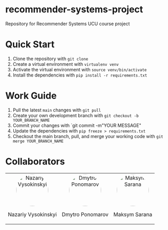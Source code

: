 # recommender-systems-project
Repository for Recommender Systems UCU course project

# Quick Start
1. Clone the repository with `git clone`
2. Create a virtual environment with `virtualenv venv`
3. Activate the virtual environment with `source venv/bin/activate`
4. Install the dependencies with `pip install -r requirements.txt`

# Work Guide
1. Pull the latest `main` changes with `git pull`
2. Create your own development branch with `git checkout -b YOUR_BRANCH_NAME`
3. Commit your changes with `git commit -m"YOUR MESSAGE"
4. Update the dependencies with `pip freeze > requirements.txt`
5. Checkout the main branch, pull, and merge your working code with `git merge YOUR_BRANCH_NAME`

# Collaborators
<table>
  <tr>
    <td align="center">
      <img src="https://media.licdn.com/dms/image/D4D03AQFP6HBqv2wwfg/profile-displayphoto-shrink_800_800/0/1672130410834?e=1691625600&v=beta&t=3Yxkabb0Tm6wj_hj2XG-cAUessVr0dRAuphxzZTiLOg" alt="Nazariy Vysokinskyi" width="100" style="border-radius: 50%;">
      <p>Nazariy Vysokinskyi</p>
    </td>
    <td align="center">
      <img src="https://cdn.iconscout.com/icon/free/png-256/free-avatar-370-456322.png?f=webp" alt="Dmytro Ponomarov" width="100" style="border-radius: 50%;">
      <p>Dmytro Ponomarov</p>
    </td>
    <td align="center">
      <img src="https://cdn-icons-png.flaticon.com/512/147/147142.png" alt="Maksym Sarana" width="100" style="border-radius: 50%;">
      <p>Maksym Sarana</p>
    </td>
  </tr>
</table>
